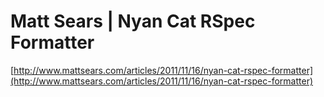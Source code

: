 <!--
id: 32267989102
link: http://tumblr.atmos.org/post/32267989102/matt-sears-nyan-cat-rspec-formatter
slug: matt-sears-nyan-cat-rspec-formatter
date: Tue Sep 25 2012 09:44:08 GMT-0700 (PDT)
publish: 2012-09-025
tags: 
title: Matt Sears | Nyan Cat RSpec Formatter
-->


Matt Sears | Nyan Cat RSpec Formatter
=====================================

[http://www.mattsears.com/articles/2011/11/16/nyan-cat-rspec-formatter](http://www.mattsears.com/articles/2011/11/16/nyan-cat-rspec-formatter)

